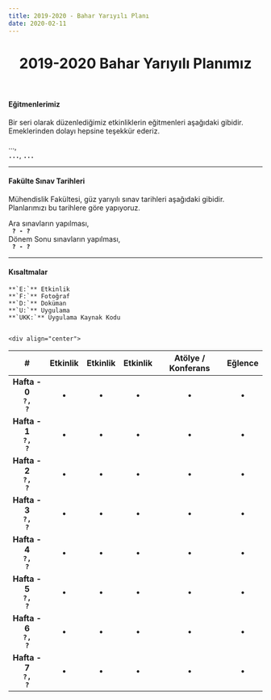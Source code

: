 ```yaml
---
title: 2019-2020 - Bahar Yarıyılı Planı
date: 2020-02-11
---
```



<h1 align="center">2019-2020 Bahar Yarıyılı Planımız</h1>
<br>

#### Eğitmenlerimiz
Bir seri olarak düzenlediğimiz etkinliklerin eğitmenleri aşağıdaki gibidir. Emeklerinden dolayı hepsine teşekkür ederiz.  

...,  
**`...`**, **`...`**

---

#### Fakülte Sınav Tarihleri  
Mühendislik Fakültesi, güz yarıyılı sınav tarihleri aşağıdaki gibidir. Planlarımızı bu tarihlere göre yapıyoruz.  

Ara sınavların yapılması,  
**` ? - ?`**  
Dönem Sonu sınavların yapılması,  
**` ? - ?`**

---

#### Kısaltmalar   
	**`E:`** Etkinlik  
	**`F:`** Fotoğraf  
	**`D:`** Doküman  
	**`U:`** Uygulama  
	**`UKK:`** Uygulama Kaynak Kodu


	<div align="center">


| # | Etkinlik | Etkinlik | Etkinlik | Atölye / Konferans | Eğlence |
|:-:|:--------:|:--------:|:--------:|:------:|:-------:|
| **Hafta - 0**<br>**`?,`<br>`?`** | &bull; | &bull; | &bull; | &bull; | &bull; |
| **Hafta - 1**<br>**`?,`<br>`?`** | &bull; | &bull; | &bull; | &bull; | &bull; |
| **Hafta - 2**<br>**`?,`<br>`?`** | &bull; | &bull; | &bull; | &bull; | &bull; |
| **Hafta - 3**<br>**`?,`<br>`?`** | &bull; | &bull; | &bull; | &bull; | &bull; |
| **Hafta - 4**<br>**`?,`<br>`?`** | &bull; | &bull; | &bull; | &bull; | &bull; |
| **Hafta - 5**<br>**`?,`<br>`?`** | &bull; | &bull; | &bull; | &bull; | &bull; |
| **Hafta - 6**<br>**`?,`<br>`?`** | &bull; | &bull; | &bull; | &bull; | &bull; |
| **Hafta - 7**<br>**`?,`<br>`?`** | &bull; | &bull; | &bull; | &bull; | &bull; |

</div>
